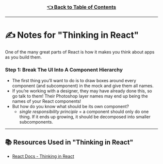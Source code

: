 <h3 align="center"><a href="../table_of_contents.md">👈 Back to Table of Contents</a></h3>

---

# ✍️ Notes for "Thinking in React"
One of the many great parts of React is how it makes you think about apps as you build them. 

### Step 1: Break The UI Into A Component Hierarchy
-  The first thing you’ll want to do is to draw boxes around every component (and subcomponent) in the mock and give them all names.
  - If you’re working with a designer, they may have already done this, so go talk to them! Their Photoshop layer names may end up being the names of your React components!
- But how do you know what should be its own component?
  - *single responsibility principle* = a component should only do one thing. If it ends up growing, it should be decomposed into smaller subcomponents.

---

## 📚 Resources Used in "Thinking in React"
- [React Docs - Thinking in React](https://reactjs.org/docs/thinking-in-react.html)